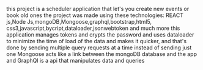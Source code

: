 this project is a scheduler application that let's you create new events or book old ones 
  the project was made using these technologies:
  REACT js,Node Js,mongoDB,Mongoose,graphql,bootstrap,html5,
  css3,javascript,bycript,dataloader,jsonwebtoken and much more
this application manages tokens and crypts the password 
and uses dataloader to minimize the time of load of the data and makes it quicker,
  and that's done by sending multiple query requests at a time instead of sending just one
Mongoose acts like a link between the mongoDB database and the app
and GraphQl is a api that manipulates data and queries 

